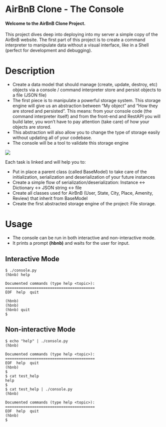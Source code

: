 # AirBnB Clone - The Console
#### Welcome to the AirBnB Clone Project. 
This project dives deep into deploying into my server a simple copy of the AirBnB website. The first part of this project is to create a command interpreter to manipulate data without a visual interface, like in a Shell (perfect for development and debugging). 

# Description
- Create a data model that should manage (create, update, destroy, etc) objects via a console / command interpreter
store and persist objects to a file (JSON file)
- The first piece is to manipulate a powerful storage system. This storage engine will give us an abstraction between “My object” and “How they are stored and persisted”. This means: from your console code (the command interpreter itself) and from the front-end and RestAPI you will build later, you won’t have to pay attention (take care) of how your objects are stored.
- This abstraction will also allow you to change the type of storage easily without updating all of your codebase.
- The console will be a tool to validate this storage engine

![](https://s3.amazonaws.com/alx-intranet.hbtn.io/uploads/medias/2018/6/815046647d23428a14ca.png?X-Amz-Algorithm=AWS4-HMAC-SHA256&X-Amz-Credential=AKIARDDGGGOUSBVO6H7D%2F20230814%2Fus-east-1%2Fs3%2Faws4_request&X-Amz-Date=20230814T084131Z&X-Amz-Expires=86400&X-Amz-SignedHeaders=host&X-Amz-Signature=aa69b147bdc77abd22ec17cb8ae43b93e9c761baf25f20b1bac12786c89351e7)

Each task is linked and will help you to:

- Put in place a parent class (called BaseModel) to take care of the initialization, serialization and deserialization of your future instances
- Create a simple flow of serialization/deserialization: Instance <-> Dictionary <-> JSON string <-> file
- Create all classes used for AirBnB (User, State, City, Place, Amenity, Review) that inherit from BaseModel
- Create the first abstracted storage engine of the project: File storage.

# Usage
- The console can be run in both interactive and non-interactive mode.
- It prints a prompt **(hbnb)** and waits for the user for input.

## Interactive Mode
```
$ ./console.py
(hbnb) help

Documented commands (type help <topic>):
========================================
EOF  help  quit

(hbnb)
(hbnb)
(hbnb) quit
$
```

## Non-interactive Mode
```
$ echo "help" | ./console.py
(hbnb)

Documented commands (type help <topic>):
========================================
EOF  help  quit
(hbnb)
$
$ cat test_help
help
$
$ cat test_help | ./console.py
(hbnb)

Documented commands (type help <topic>):
========================================
EOF  help  quit
(hbnb)
$
```

